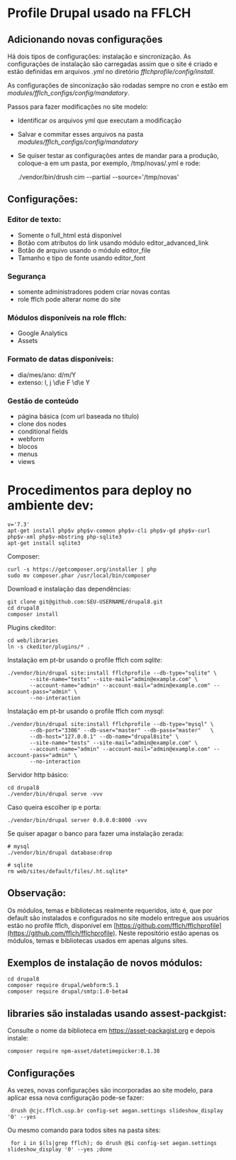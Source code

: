 # Profile Drupal usado na FFLCH

## Adicionando novas configurações

Há dois tipos de configurações: instalação e sincronização.
As configurações de instalação são carregadas assim que o site é criado
e estão definidas em arquivos *.yml* no diretório *fflchprofile/config/install*.

As configurações de sinconização são rodadas sempre no cron e estão
em *modules/fflch_configs/config/mandatory*.

Passos para fazer modificações no site modelo:

 - Identificar os arquivos yml que executam a modificação
 - Salvar e commitar esses arquivos na pasta *modules/fflch_configs/config/mandatory*

 - Se quiser testar as configurações antes de mandar para a produção, coloque-a em um pasta,
por exemplo, /tmp/novas/.yml e rode:

    ./vendor/bin/drush cim --partial --source='/tmp/novas'

## Configurações:

### Editor de texto:

 - Somente o full_html está disponível
 - Botão com atríbutos do link usando módulo editor_advanced_link
 - Botão de arquivo usando o módulo editor_file
 - Tamanho e tipo de fonte usando editor_font

### Segurança

 - somente administradores podem criar novas contas
 - role fflch pode alterar nome do site

### Módulos disponíveis na role fflch:

 - Google Analytics
 - Assets

### Formato de datas disponíveis:

 - dia/mes/ano: d/m/Y
 - extenso: l, j \d\e F \d\e Y

### Gestão de conteúdo

 - página básica (com url baseada no título)
 - clone dos nodes
 - conditional fields
 - webform
 - blocos
 - menus
 - views

# Procedimentos para deploy no ambiente dev:

    v='7.3'
    apt-get install php$v php$v-common php$v-cli php$v-gd php$v-curl php$v-xml php$v-mbstring php-sqlite3
    apt-get install sqlite3

Composer:

    curl -s https://getcomposer.org/installer | php
    sudo mv composer.phar /usr/local/bin/composer

Download e instalação das dependências:

    git clone git@github.com:SEU-USERNAME/drupal8.git
    cd drupal8
    composer install

Plugins ckeditor:

    cd web/libraries
    ln -s ckeditor/plugins/* .

Instalação em pt-br usando o profile fflch com *sqlite*:

    ./vendor/bin/drupal site:install fflchprofile --db-type="sqlite" \
           --site-name="tests" --site-mail="admin@example.com" \
           --account-name="admin" --account-mail="admin@example.com" --account-pass="admin" \
           --no-interaction

Instalação em pt-br usando o profile fflch com *mysql*:

    ./vendor/bin/drupal site:install fflchprofile --db-type="mysql" \
           --db-port="3306" --db-user="master" --db-pass="master"   \
           --db-host="127.0.0.1" --db-name="drupal8site" \
           --site-name="tests" --site-mail="admin@example.com" \
           --account-name="admin" --account-mail="admin@example.com" --account-pass="admin" \
           --no-interaction

Servidor http básico:

    cd drupal8
    ./vendor/bin/drupal serve -vvv

Caso queira escolher ip e porta:

    ./vendor/bin/drupal server 0.0.0.0:8000 -vvv

Se quiser apagar o banco para fazer uma instalação zerada:

    # mysql
    ./vendor/bin/drupal database:drop

    # sqlite
    rm web/sites/default/files/.ht.sqlite*

## Observação:

Os módulos, temas e bibliotecas realmente requeridos, isto é, que por default são instalados e configurados no site modelo entregue aos usuários estão no profile fflch,
disponível em [https://github.com/fflch/fflchprofile](https://github.com/fflch/fflchprofile). Neste repositório estão apenas os módulos, temas e
bibliotecas usados em apenas alguns sites.

## Exemplos de instalação de novos módulos:

    cd drupal8
    composer require drupal/webform:5.1
    composer require drupal/smtp:1.0-beta4

## libraries são instaladas usando assest-packgist:

Consulte o nome da biblioteca em https://asset-packagist.org e
depois instale:

    composer require npm-asset/datetimepicker:0.1.38

 ## Configurações

 As vezes, novas configurações são incorporadas ao site modelo, para aplicar essa
 nova configuração pode-se fazer:

     drush @cjc.fflch.usp.br config-set aegan.settings slideshow_display '0' --yes

 Ou mesmo comando para todos sites na pasta sites:

     for i in $(ls|grep fflch); do drush @$i config-set aegan.settings slideshow_display '0' --yes ;done
